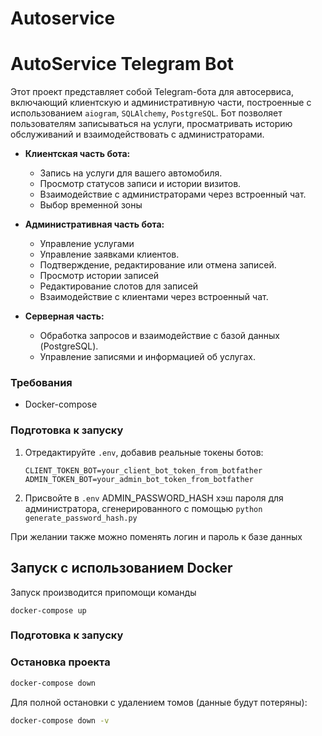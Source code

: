 # Autoservice
# AutoService Telegram Bot

Этот проект представляет собой Telegram-бота для автосервиса, включающий клиентскую и административную части, построенные с использованием `aiogram`, `SQLAlchemy`, `PostgreSQL`. Бот позволяет пользователям записываться на услуги, просматривать историю обслуживаний и взаимодействовать с администраторами.

- **Клиентская часть бота:**
  - Запись на услуги для вашего автомобиля.
  - Просмотр статусов записи и истории визитов.
  - Взаимодействие с администраторами через встроенный чат.
  - Выбор временной зоны

- **Административная часть бота:**
  - Управление услугами
  - Управление заявками клиентов.
  - Подтверждение, редактирование или отмена записей.
  - Просмотр истории записей
  - Редактирование слотов для записей
  - Взаимодействие с клиентами через встроенный чат.

- **Серверная часть:**
  - Обработка запросов и взаимодействие с базой данных (PostgreSQL).
  - Управление записями и информацией об услугах.

### Требования

- Docker-compose

### Подготовка к запуску

1. Отредактируйте `.env`, добавив реальные токены ботов:
   ```
   CLIENT_TOKEN_BOT=your_client_bot_token_from_botfather
   ADMIN_TOKEN_BOT=your_admin_bot_token_from_botfather

   ```
2. Присвойте в `.env` ADMIN_PASSWORD_HASH хэш пароля для администратора, сгенерированного с помощью `python generate_password_hash.py`

При желании также можно поменять логин и пароль к базе данных

## Запуск с использованием Docker

Запуск производится припомощи команды 
```
docker-compose up
```

### Подготовка к запуску

### Остановка проекта

```bash
docker-compose down
```

Для полной остановки с удалением томов (данные будут потеряны):
```bash
docker-compose down -v
```